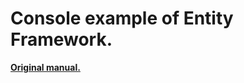 # Console example of Entity Framework.

**[Original manual.](https://www.microsoft.com/en-us/sql-server/developer-get-started/csharp/win/step/2.html)**
